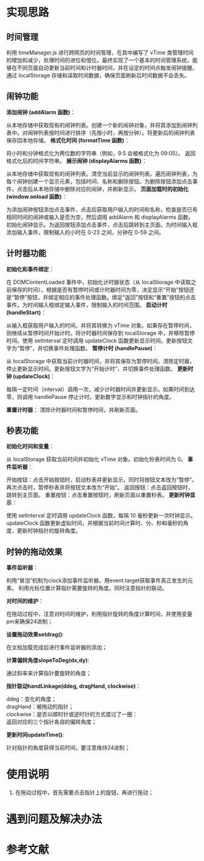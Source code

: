 # 实现思路

## 时间管理

利用 timeManager.js 进行跨网页的时间管理，在其中编写了 vTime 类管理时间的增加和减少，处理时间的进位和借位。最终实现了一个基本的时间管理系统，能够在不同页面自动更新当前时间和计时器时间，并在设定的时间点触发闹钟提醒。通过 localStorage 存储和读取时间数据，确保页面刷新后时间数据不会丢失。

## **闹钟功能**

**添加闹钟 (addAlarm 函数)**：

从本地存储中获取现有的闹钟列表。创建一个新的闹钟对象，并将其添加到闹钟列表中。对闹钟列表按时间进行排序（先按小时，再按分钟）。将更新后的闹钟列表保存回本地存储。
**格式化时间 (formatTime 函数)**：

将小时和分钟格式化为两位数的字符串（例如，9:5 会被格式化为 09:05）。
返回格式化后的时间字符串。
**展示闹钟 (displayAlarms 函数)**：

从本地存储中获取现有的闹钟列表。清空当前显示的闹钟列表。遍历闹钟列表，为每个闹钟创建一个显示元素，包括时间、名称和删除按钮。为删除按钮添加点击事件，点击后从本地存储中删除对应的闹钟，并刷新显示。
**页面加载时的初始化 (window.onload 函数)**：

为添加闹钟按钮添加点击事件，点击后获取用户输入的时间和名称，检查是否已有相同时间的闹钟或输入是否为空，然后调用 addAlarm 和 displayAlarms 函数。初始化闹钟显示。为返回按钮添加点击事件，点击后跳转到主页面。为时间输入框添加输入事件，限制输入的小时在 0-23 之间，分钟在 0-59 之间。

## 计时器功能

**初始化和事件绑定**：

在 DOMContentLoaded 事件中，初始化计时器状态（从 localStorage 中读取之前保存的时间）。根据是否有暂停时间或计时器时间为零，决定显示“开始”按钮还是“暂停”按钮，并绑定相应的事件处理函数。绑定“返回”按钮和“重置”按钮的点击事件。为时间输入框绑定输入事件，限制输入的时间范围。
**启动计时 (handleStart)**：

从输入框获取用户输入的时间，并将其转换为 vTime 对象。如果存在暂停时间，则继续从暂停时间开始计时。将计时器时间保存到 localStorage 中，并移除暂停时间。使用 setInterval 定时调用 updateClock 函数更新显示时间。更新按钮文字为“暂停”，并切换事件处理函数。
**暂停计时 (handlePause)**：

从 localStorage 中获取当前计时器时间，并将其保存为暂停时间。清除定时器，停止更新显示时间。更新按钮文字为“开始计时”，并切换事件处理函数。
**更新时钟 (updateClock)**：

每隔一定时间（interval）调用一次，减少计时器时间并更新显示。如果时间到达零，则调用 handlePause 停止计时。更新数字显示和时钟指针的角度。

**重置计时器**：
清除计时器时间和暂停时间，并刷新页面。

## 秒表功能

**初始化时间和变量**：

从 localStorage 获取当前时间并初始化 vTime 对象。初始化秒表时间为 0。
**事件监听器**：

开始按钮：点击开始按钮时，启动秒表并更新显示，同时将按钮文本改为“暂停”。再次点击时，暂停秒表并将按钮文本改为“开始”。
返回按钮：点击返回按钮时，跳转到主页面。
重置按钮：点击重置按钮时，刷新页面以重置秒表。
**更新时钟显示**：

使用 setInterval 定时调用 updateClock 函数，每隔 10 毫秒更新一次时钟显示。updateClock 函数更新虚拟时间，并根据当前时间计算时、分、秒和毫秒的角度，更新时钟指针的旋转角度。

## 时钟的拖动效果
**事件监听器**：

利用“冒泡”机制为clock添加事件监听器，用event.target获取事件真正发生的元素。
利用光标位置计算指针需要旋转的角度。同时注意指针的联动。

**对时间的维护**：

在拖动过程中，注意对时间的维护，利用指针旋转的角度计算时间，并使用变量pm来确保24进制；

**设置拖动效果setdrag()**:

在文档加载完成后进行事件监听器的添加；

**计算偏转角度slopeToDeg(dx,dy)**:

通过斜率来计算指针要旋转的角度；

**指针联动handLinkage(ddeg, dragHand, clockwise)**：

ddeg：变化的角度；<br>
dragHand：被拖动的指针；<br>
clockwise：是否以顺时针或逆时针的方式度过了一圈：<br>
返回对应的三个指针各自的偏转角度；

**更新时间updateTime()**:

针对指针的角度获得当前时间，要注意维持24进制；

# 使用说明
1. 在拖动过程中，首先需要点击指针上的旋钮，再进行拖动；

# 遇到问题及解决办法

# 参考文献
